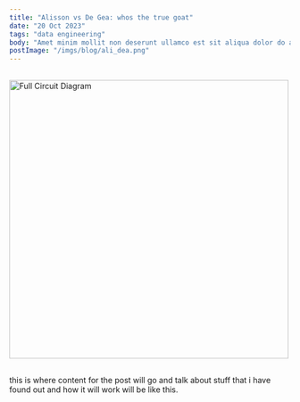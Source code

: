 ```yaml
---
title: "Alisson vs De Gea: whos the true goat"
date: "20 Oct 2023"
tags: "data engineering"
body: "Amet minim mollit non deserunt ullamco est sit aliqua dolor do amet sint. Velit officia consequat duis enim velit mollit. Exercitation veniam consequat sunt nostrud amet."
postImage: "/imgs/blog/ali_dea.png"
---
```


<div style="margin-top:30px">
<p style{align="center"}>
<img src="/imgs/blog/ali_dea.png" width="500" title="Full Circuit Diagram"></p>
</div>

<div style="margin-top: 30px">this is where content for the post will go and talk about stuff that i have found out and how it will work will be like this.</div>
